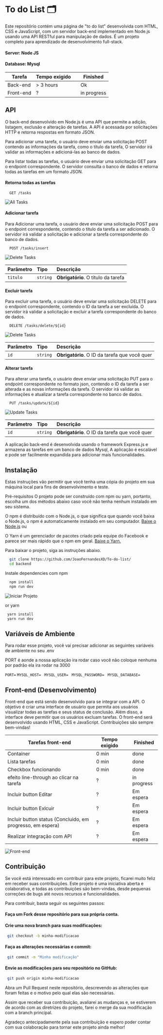 
# To do List 🗂

Este repositório contém uma página de "to do list" desenvolvida com HTML, CSS e JavaScript, com um servidor back-end implementado em Node.js usando uma API RESTful para manipulação de dados. É um projeto completo para aprendizado de desenvolvimento full-stack.

#### Server: Node JS
#### Database: Mysql

| Tarefa           | Tempo exigido | | Finished | 
|----------------|---------------|----------------|-----------|
| Back-end  | > 3 hours  |  | Ok | 
| Front-end   | ?  |  | in progress |





## API

O back-end desenvolvido em Node.js é uma API que permite a adição, listagem, exclusão e alteração de tarefas. A API é acessada por solicitações HTTP e retorna respostas em formato JSON.

Para adicionar uma tarefa, o usuário deve enviar uma solicitação POST contendo as informações da tarefa, como o título da tarefa, O servidor irá validar as informações e adicioná-las ao banco de dados.


Para listar todas as tarefas, o usuário deve enviar uma solicitação GET para o endpoint correspondente. O servidor consulta o banco de dados e retorna todas as tarefas em um formato JSON.

#### Retorna todas as tarefas

```http
  GET /tasks
```
![All Tasks](https://user-images.githubusercontent.com/24917622/221364931-a3e939fc-ac78-49ac-90ba-07664ff7c9a6.png)

#### Adicionar tarefa
Para Adicionar uma tarefa, o usuário deve enviar uma solicitação POST para o endpoint correspondente, contendo o titulo da tarefa a ser adicionado. O servidor irá validar a solicitação e adicionar a tarefa correspondente do banco de dados.

```http
  POST /tasks/insert
```
![Delete Tasks](https://user-images.githubusercontent.com/24917622/221364928-8850762c-a15b-4798-9c3b-d9bae9ab7d13.png)

| Parâmetro   | Tipo       | Descrição                                   |
| :---------- | :--------- | :------------------------------------------ |
| `titulo`      | `string` | **Obrigatório**. O titulo da tarefa|


#### Excluir tarefa
Para excluir uma tarefa, o usuário deve enviar uma solicitação DELETE para o endpoint correspondente, contendo o ID da tarefa a ser excluída. O servidor irá validar a solicitação e excluir a tarefa correspondente do banco de dados.

```http
  DELETE /tasks/delete/${id}
```
![Delete Tasks](https://user-images.githubusercontent.com/24917622/221364934-c0b7cbed-0e53-4248-81b1-09d4df19a89f.png)

| Parâmetro   | Tipo       | Descrição                                   |
| :---------- | :--------- | :------------------------------------------ |
| `id`      | `string` | **Obrigatório**. O ID da tarefa que você quer |





#### Alterar tarefa
Para alterar uma tarefa, o usuário deve enviar uma solicitação PUT para o endpoint correspondente no formato json, contendo o ID da tarefa a ser alterada e as novas informações da tarefa. O servidor irá validar as informações e atualizar a tarefa correspondente no banco de dados.

```http
  PUT /tasks/update/${id}
```
![Update Tasks](https://user-images.githubusercontent.com/24917622/221364930-2c6db78c-dd54-41dd-a42f-5a174141fcf8.png)

| Parâmetro   | Tipo       | Descrição                                   |
| :---------- | :--------- | :------------------------------------------ |
| `id`      | `string` | **Obrigatório**. O ID da tarefa que você quer |


A aplicação back-end é desenvolvida usando o framework Express.js e armazena as tarefas em um banco de dados Mysql, A aplicação é escalável e pode ser facilmente expandida para adicionar mais funcionalidades.




## Instalação


Estas instruções vão permitir que você tenha uma cópia do projeto em sua máquina local para fins de desenvolvimento e teste.

Pré-requisitos
O projeto pode ser construído com npm ou yarn, portanto, escolha um dos métodos abaixo caso você não tenha nenhum instalado em seu sistema.

O npm é distribuído com o Node.js, o que significa que quando você baixa o Node.js, o npm é automaticamente instalado em seu computador. [Baixe o Node.js](https://nodejs.org/en/download/)
ou

O Yarn é um gerenciador de pacotes criado pela equipe do Facebook e parece ser mais rápido que o npm em geral. [Baixe o Yarn.](https://classic.yarnpkg.com/en/docs/install#windows-stable)




Para baixar o projeto, siga as instruções abaixo.
```bash
  git clone https://github.com/JoaoFernandesXD/To-do-list/
  cd backend
```

Instale dependencies com npm
```bash
  npm install
  npm run dev
```
![Iniciar Projeto](https://user-images.githubusercontent.com/24917622/221365670-4da3c992-e257-457f-8bd2-b6616464df7b.png)

or yarn

```bash
 yarn install
 yarn run dev
```


## Variáveis de Ambiente

Para rodar esse projeto, você vai precisar adicionar as seguintes variáveis de ambiente no seu .env

PORT é aonde a nossa aplicação ira rodar caso você não coloque nenhuma por padrão ela ira rodar na 3000

`PORT=`
`MYSQL_HOST= `
`MYSQL_USER= `
`MYSQL_PASSWORD= `
`MYSQL_DATABASE= `





## Front-end (Desenvolvimento)

Front-end que está sendo desenvolvido para se integrar com a API. O objetivo é criar uma interface de usuário que permita aos usuários visualizar todas as tarefas e seus status de conclusão. Além disso, a interface deve permitir que os usuários excluam tarefas. O front-end será desenvolvido usando HTML, CSS e JavaScript. Contribuições são sempre bem-vindas!

| Tarefas front-end         | Tempo exigido | | Finished | 
|----------------|---------------|----------------|-----------|
| Container | 0 min  |  | done | 
| Lista tarefas | 0 min  |  | done | 
| Checkbox funcionando | 0 min  |  | done | 
| efeito line-through ao clicar na tarefa | ?  |  | in progress | 
| Incluir button Editar | ?  |  | Em espera | 
| Incluir button Exlcuir | ? |  | Em espera | 
| Incluir button status (Concluido, em progresso, em espera) | ?  |  | Em espera | 
| Realizar integração com API  | ?  |  | Em espera | 


![Front-end](https://user-images.githubusercontent.com/24917622/221362457-62bda23e-6c57-434d-9598-03ad06ace2ff.png)







## Contribuição


Se você está interessado em contribuir para este projeto, ficarei muito feliz em receber suas contribuições. Este projeto é uma iniciativa aberta e colaborativa, e todas as contribuições são bem-vindas, desde pequenas correções de bugs até novos recursos e funcionalidades.

Para contribuir, basta seguir os seguintes passos:






#### Faça um Fork desse repositório para sua própria conta.

#### Crie uma nova branch para suas modificações:
```bash
 git checkout -b minha-modificacao
```

#### Faça as alterações necessárias e commit:
```bash
 git commit -m "Minha modificação"
```

#### Envie as modificações para seu repositório no GitHub:
```bash
 git push origin minha-modificacao
```

Abra um Pull Request neste repositório, descrevendo as alterações que foram feitas e o motivo pelo qual elas são necessárias.

Assim que receber sua contribuição, avaliarei as mudanças e, se estiverem de acordo com as diretrizes do projeto, farei o merge da sua modificação com a branch principal.

Agradeço antecipadamente pela sua contribuição e espero poder contar com sua colaboração para tornar este projeto ainda melhor!

